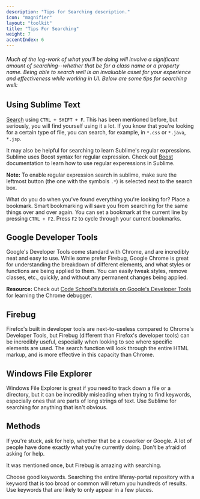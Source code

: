 ```yaml
---
description: "Tips for Searching description."
icon: "magnifier"
layout: "toolkit"
title: "Tips For Searching"
weight: 7
accentIndex: 6
---
```


###### Much of the leg-work of what you'll be doing will involve a significant amount of searching--whether that be for a class name or a property name. Being able to search well is an invaluable asset for your experience and effectiveness while working in UI. Below are some tips for searching well:

<article id="sublimeText">

## Using Sublime Text

[Search](http://sublime-text-unofficial-documentation.readthedocs.org/en/latest/search_and_replace/search_and_replace_files.html) using `CTRL + SHIFT + F`. This has been mentioned before, but seriously, you will find yourself using it a lot. If you know that you're looking for a certain type of file, you can search, for example, in `*.css` or `*.java`, `*.jsp`.

It may also be helpful for searching to learn Sublime's regular expressions. Sublime uses Boost syntax for regular expression. Check out [Boost](http://www.boost.org/doc/libs/1_47_0/libs/regex/doc/html/boost_regex/syntax/perl_syntax.html) documentation to learn how to use regular experessions in Sublime.

**Note:** To enable regular expression search in sublime, make sure the leftmost button (the one with the symbols `.*`) is selected next to the search box.

What do you do when you've found everything you're looking for? Place a bookmark. Smart bookmarking will save you from searching for the same things over and over again. You can set a bookmark at the current line by pressing `CTRL + F2`. Press `F2` to cycle through your current bookmarks.

</article>

<article id="DevTools">

## Google Developer Tools

Google's Developer Tools come standard with Chrome, and are incredibly neat and easy to use. While some prefer Firebug, Google Chrome is great for understanding the breakdown of different elements, and what styles or functions are being applied to them. You can easily tweak styles, remove classes, etc., quickly, and without any permanent changes being applied.

**Resource:** Check out [Code School's tutorials on Google's Developer Tools](http://discover-devtools.codeschool.com/) for learning the Chrome debugger.

</article>

[//]: # (Do I even include this section? Firefox seems to ship with Firebug built in...or at least the szearch function. Also, seems like Chrome's search function has improved greatly)

<article id="firebug">

## Firebug

Firefox's built in developer tools are next-to-useless compared to Chrome's Developer Tools, but Firebug (different than Firefox's developer tools) can be incredibly useful, especially when looking to see where specific elements are used. The search function will look through the entire HTML markup, and is more effective in this capacity than Chrome.

</article>

<article id="fileExplorer">

## Windows File Explorer

Windows File Explorer is great if you need to track down a file or a directory, but it can be incredibly misleading when trying to find keywords, especially ones that are parts of long strings of text. Use Sublime for searching for anything that isn't obvious.

</article>

<article id="methods">

## Methods

If you're stuck, ask for help, whether that be a coworker or Google. A lot of people have done exactly what you're currently doing. Don't be afraid of asking for help.

It was mentioned once, but Firebug is amazing with searching.

Choose good keywords. Searching the entire liferay-portal repository with a keyword that is too broad or common will return you hundreds of results. Use keywords that are likely to only appear in a few places.

</article>